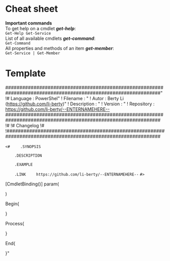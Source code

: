 # Cheat sheet
**Important commands**<br>
To get help on a cmdlet *__get-help__*:<br>
`Get-Help Get-Service`<br>
List of all available cmdlets *__get-command__*:<br>
`Get-Command`<br>
All properties and methods of an item *__get-member__*:<br>
`Get-Service | Get-Member`<br>


# Template

###############################################################################################################"
!# Language    : PowerShel"
! Filename    : "
! Autor       : Berty Li (https://github.com/li-berty)"
! Description : "
! Version     : "
! Repository  : https://github.com/li-berty/--ENTERNAMEHERE--
###############################################################################################################
!#
!# Changelog
!#
!###############################################################################################################

`<#`
`    .SYNOPSIS`
    
`    .DESCRIPTION`
    
`    .EXAMPLE`
    
`    .LINK`
`    https://github.com/li-berty/--ENTERNAMEHERE--`
`#>`

[CmdletBinding()]
param(

)

Begin{

}

Process{

}

End{

}"
